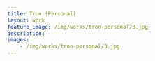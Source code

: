 ```yaml
---
title: Tron (Personal)
layout: work
feature_image: /img/works/tron-personal/3.jpg
description:
images:
    - /img/works/tron-personal/3.jpg
---
```

